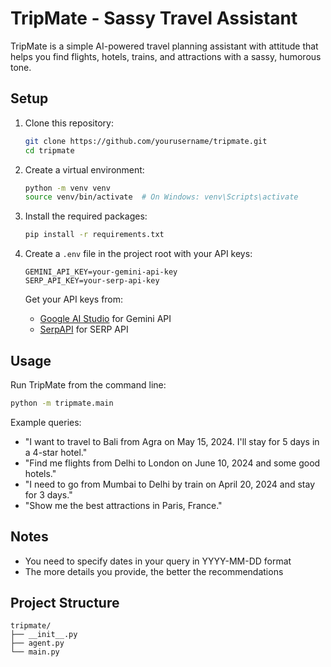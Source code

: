 # TripMate - Sassy Travel Assistant

TripMate is a simple AI-powered travel planning assistant with attitude that helps you find flights, hotels, trains, and attractions with a sassy, humorous tone.

## Setup

1. Clone this repository:

   ```bash
   git clone https://github.com/yourusername/tripmate.git
   cd tripmate
   ```

2. Create a virtual environment:

   ```bash
   python -m venv venv
   source venv/bin/activate  # On Windows: venv\Scripts\activate
   ```

3. Install the required packages:

   ```bash
   pip install -r requirements.txt
   ```

4. Create a `.env` file in the project root with your API keys:

   ```
   GEMINI_API_KEY=your-gemini-api-key
   SERP_API_KEY=your-serp-api-key
   ```

   Get your API keys from:

   - [Google AI Studio](https://makersuite.google.com/app/apikey) for Gemini API
   - [SerpAPI](https://serpapi.com/) for SERP API

## Usage

Run TripMate from the command line:

```bash
python -m tripmate.main
```

Example queries:

- "I want to travel to Bali from Agra on May 15, 2024. I'll stay for 5 days in a 4-star hotel."
- "Find me flights from Delhi to London on June 10, 2024 and some good hotels."
- "I need to go from Mumbai to Delhi by train on April 20, 2024 and stay for 3 days."
- "Show me the best attractions in Paris, France."

## Notes

- You need to specify dates in your query in YYYY-MM-DD format
- The more details you provide, the better the recommendations

## Project Structure

```
tripmate/
├── __init__.py
├── agent.py
└── main.py
```
